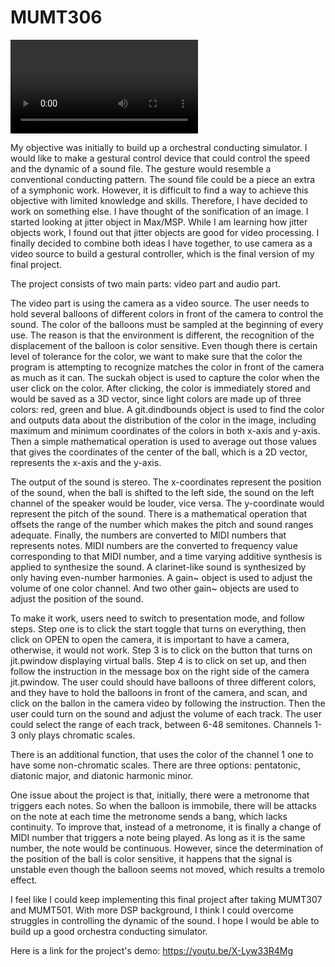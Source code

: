 # MUMT306

![caption](video-1575434546.mp4)

My objective was initially to build up a orchestral conducting simulator. I would like to make a gestural control device that could control the speed and the dynamic of a sound file. The gesture would resemble a conventional conducting pattern. The sound file could be a piece an extra of a symphonic work. However, it is difficult to find a way to achieve this objective with limited knowledge and skills. Therefore, I have decided to work on something else. I have thought of the sonification of an image. I started looking at jitter object in Max/MSP. While I am learning how jitter objects work, I found out that jitter objects are good for video processing. I finally decided to combine both ideas I have together, to use camera as a video source to build a gestural controller, which is the final version of my final project.

The project consists of two main parts: video part and audio part.

The video part is using the camera as a video source. The user needs to hold several balloons of different colors in front of the camera to control the sound. The color of the balloons must be sampled at the beginning of every use. The reason is that the environment is different, the recognition of the displacement of the balloon is color sensitive. Even though there is certain level of tolerance for the color, we want to make sure that the color the program is attempting to recognize matches the color in front of the camera as much as it can. The suckah object is used to capture the color when the user click on the color. After clicking, the color is immediately stored and would be saved as a 3D vector, since light colors are made up of three colors: red, green and blue. A git.dindbounds object is used to find the color and outputs data about the distribution of the color in the image, including maximum and minimum coordinates of the colors in both x-axis and y-axis. Then a simple mathematical operation is used to average out those values that gives the coordinates of the center of the ball, which is a 2D vector, represents the x-axis and the y-axis. 

The output of the sound is stereo. The x-coordinates represent the position of the sound, when the ball is shifted to the left side, the sound on the left channel of the speaker would be louder, vice versa. The y-coordinate would represent the pitch of the sound. There is a mathematical operation that offsets the range of the number which makes the pitch and sound ranges adequate. Finally, the numbers are converted to MIDI numbers that represents notes. MIDI numbers are the converted to frequency value corresponding to that MIDI number, and a time varying additive synthesis is applied to synthesize the sound. A clarinet-like sound is synthesized by only having even-number harmonies. A gain~ object is used to adjust the volume of one color channel. And two other gain~ objects are used to adjust the position of the sound. 

To make it work, users need to switch to presentation mode, and follow steps. Step one is to click the start toggle that turns on everything, then click on OPEN to open the camera, it is important to have a camera, otherwise, it would not work. Step 3 is to click on the button that turns on jit.pwindow displaying virtual balls. Step 4 is to click on set up, and then follow the instruction in the message box on the right side of the camera jit.pwindow. The user could should have balloons of three different colors, and they have to hold the balloons in front of the camera, and scan, and click on the ballon in the camera video by following the instruction. Then the user could turn on the sound and adjust the volume of each track. The user could select the range of each track, between 6-48 semitones. Channels 1-3 only plays chromatic scales. 

There is an additional function, that uses the color of the channel 1 one to have some non-chromatic scales. There are three options: pentatonic, diatonic major, and diatonic harmonic minor. 

One issue about the project is that, initially, there were a metronome that triggers each notes. So when the balloon is immobile, there will be attacks on the note at each time the metronome sends a bang, which lacks continuity. To improve that, instead of a metronome, it is finally a change of MIDI number that triggers a note being played. As long as it is the same number, the note would be continuous. However, since the determination of the position of the ball is color sensitive, it happens that the signal is unstable even though the balloon seems not moved, which results a tremolo effect. 

I feel like I could keep implementing this final project after taking MUMT307 and MUMT501. With more DSP background, I think I could overcome struggles in controlling the dynamic of the sound. I hope I would be able to build up a good orchestra conducting simulator.

Here is a link for the project's demo: https://youtu.be/X-Lyw33R4Mg
